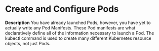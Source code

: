 # Create and Configure Pods

**Description**
You have already launched Pods, however, you have yet to actually write any Pod Manifests. 
These Pod manifests are what declaratively define all of the information necessary 
to launch a Pod. The kubectl command is used to create many different 
Kubernetes resource objects, not just Pods.



